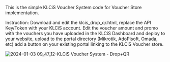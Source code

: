 This is the simple KLCiS Voucher System code for Voucher Store implementation.

Instruction:
Download and edit the klcis_drop_qr.html, replace the API Key/Token with your KLCiS account. Edit the voucher amount and promo with the vouchers you have uploaded in the KLCiS Dashboard and deploy to your website, upload to the portal directory (Mikrotik, AdoPisoft, Omada, etc) add a button on your existing portal linking to the KLCiS Voucher store.

![2024-01-03 09_47_12-KLCiS Voucher System - Drop+QR](https://github.com/darkhoundz/klcis-store-qr/assets/28075740/e95c3e6f-db82-435f-a6f2-6e5a45fc30e9)
